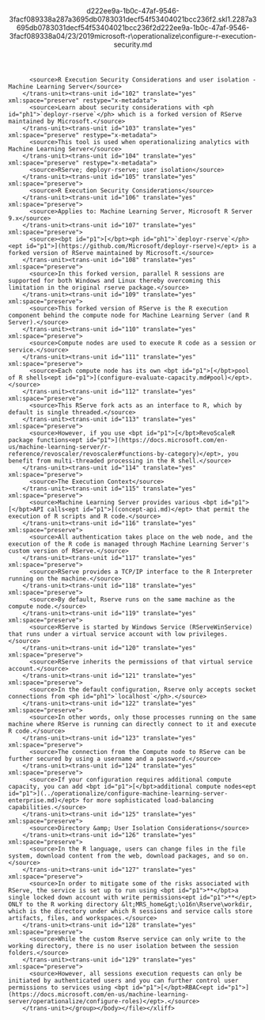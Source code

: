 <?xml version="1.0"?><xliff version="1.2" xmlns="urn:oasis:names:tc:xliff:document:1.2" xmlns:xsi="http://www.w3.org/2001/XMLSchema-instance" xsi:schemaLocation="urn:oasis:names:tc:xliff:document:1.2 xliff-core-1.2-transitional.xsd"><file datatype="xml" original="configure-r-execution-security.md" source-language="en-US" target-language="en-US"><header><tool tool-id="mdxliff" tool-name="mdxliff" tool-version="1.0-1931010" tool-company="Microsoft" /><xliffext:skl_file_name xmlns:xliffext="urn:microsoft:content:schema:xliffextensions">d222ee9a-1b0c-47af-9546-3facf089338a287a3695db0783031decf54f53404021bcc236f2.skl</xliffext:skl_file_name><xliffext:version xmlns:xliffext="urn:microsoft:content:schema:xliffextensions">1.2</xliffext:version><xliffext:ms.openlocfilehash xmlns:xliffext="urn:microsoft:content:schema:xliffextensions">287a3695db0783031decf54f53404021bcc236f2</xliffext:ms.openlocfilehash><xliffext:ms.sourcegitcommit xmlns:xliffext="urn:microsoft:content:schema:xliffextensions">d222ee9a-1b0c-47af-9546-3facf089338a</xliffext:ms.sourcegitcommit><xliffext:ms.lasthandoff xmlns:xliffext="urn:microsoft:content:schema:xliffextensions">04/23/2019</xliffext:ms.lasthandoff><xliffext:ms.openlocfilepath xmlns:xliffext="urn:microsoft:content:schema:xliffextensions">microsoft-r\operationalize\configure-r-execution-security.md</xliffext:ms.openlocfilepath></header><body><group id="content" extype="content"><trans-unit id="101" translate="yes" xml:space="preserve" restype="x-metadata">
          <source>R Execution Security Considerations and user isolation - Machine Learning Server</source>
        </trans-unit><trans-unit id="102" translate="yes" xml:space="preserve" restype="x-metadata">
          <source>Learn about security considerations with <ph id="ph1">`deployr-rserve`</ph> which is a forked version of RServe maintained by Microsoft.</source>
        </trans-unit><trans-unit id="103" translate="yes" xml:space="preserve" restype="x-metadata">
          <source>This tool is used when operationalizing analytics with Machine Learning Server</source>
        </trans-unit><trans-unit id="104" translate="yes" xml:space="preserve" restype="x-metadata">
          <source>RServe; deployr-rserve; user isolation</source>
        </trans-unit><trans-unit id="105" translate="yes" xml:space="preserve">
          <source>R Execution Security Considerations</source>
        </trans-unit><trans-unit id="106" translate="yes" xml:space="preserve">
          <source>Applies to: Machine Learning Server, Microsoft R Server 9.x</source>
        </trans-unit><trans-unit id="107" translate="yes" xml:space="preserve">
          <source><bpt id="p1">[</bpt><ph id="ph1">`deployr-rserve`</ph><ept id="p1">](https://github.com/Microsoft/deployr-rserve)</ept> is a forked version of RServe maintained by Microsoft.</source>
        </trans-unit><trans-unit id="108" translate="yes" xml:space="preserve">
          <source>In this forked version, parallel R sessions are supported for both Windows and Linux thereby overcoming this limitation in the original rserve package.</source>
        </trans-unit><trans-unit id="109" translate="yes" xml:space="preserve">
          <source>This forked version of RServe is the R execution component behind the compute node for Machine Learning Server (and R Server).</source>
        </trans-unit><trans-unit id="110" translate="yes" xml:space="preserve">
          <source>Compute nodes are used to execute R code as a session or service.</source>
        </trans-unit><trans-unit id="111" translate="yes" xml:space="preserve">
          <source>Each compute node has its own <bpt id="p1">[</bpt>pool of R shells<ept id="p1">](configure-evaluate-capacity.md#pool)</ept>.</source>
        </trans-unit><trans-unit id="112" translate="yes" xml:space="preserve">
          <source>This RServe fork acts as an interface to R, which by default is single threaded.</source>
        </trans-unit><trans-unit id="113" translate="yes" xml:space="preserve">
          <source>However, if you use <bpt id="p1">[</bpt>RevoScaleR package functions<ept id="p1">](https://docs.microsoft.com/en-us/machine-learning-server/r-reference/revoscaler/revoscaler#functions-by-category)</ept>, you benefit from multi-threaded processing in the R shell.</source>
        </trans-unit><trans-unit id="114" translate="yes" xml:space="preserve">
          <source>The Execution Context</source>
        </trans-unit><trans-unit id="115" translate="yes" xml:space="preserve">
          <source>Machine Learning Server provides various <bpt id="p1">[</bpt>API calls<ept id="p1">](concept-api.md)</ept> that permit the execution of R scripts and R code.</source>
        </trans-unit><trans-unit id="116" translate="yes" xml:space="preserve">
          <source>All authentication takes place on the web node, and the execution of the R code is managed through Machine Learning Server's custom version of RServe.</source>
        </trans-unit><trans-unit id="117" translate="yes" xml:space="preserve">
          <source>RServe provides a TCP/IP interface to the R Interpreter running on the machine.</source>
        </trans-unit><trans-unit id="118" translate="yes" xml:space="preserve">
          <source>By default, Rserve runs on the same machine as the compute node.</source>
        </trans-unit><trans-unit id="119" translate="yes" xml:space="preserve">
          <source>RServe is started by Windows Service (RServeWinService) that runs under a virtual service account with low privileges.</source>
        </trans-unit><trans-unit id="120" translate="yes" xml:space="preserve">
          <source>RServe inherits the permissions of that virtual service account.</source>
        </trans-unit><trans-unit id="121" translate="yes" xml:space="preserve">
          <source>In the default configuration, Rserve only accepts socket connections from <ph id="ph1">`localhost`</ph>.</source>
        </trans-unit><trans-unit id="122" translate="yes" xml:space="preserve">
          <source>In other words, only those processes running on the same machine where RServe is running can directly connect to it and execute R code.</source>
        </trans-unit><trans-unit id="123" translate="yes" xml:space="preserve">
          <source>The connection from the Compute node to RServe can be further secured by using a username and a password.</source>
        </trans-unit><trans-unit id="124" translate="yes" xml:space="preserve">
          <source>If your configuration requires additional compute capacity, you can add <bpt id="p1">[</bpt>additional compute nodes<ept id="p1">](../operationalize/configure-machine-learning-server-enterprise.md)</ept> for more sophisticated load-balancing capabilities.</source>
        </trans-unit><trans-unit id="125" translate="yes" xml:space="preserve">
          <source>Directory &amp; User Isolation Considerations</source>
        </trans-unit><trans-unit id="126" translate="yes" xml:space="preserve">
          <source>In the R language, users can change files in the file system, download content from the web, download packages, and so on.</source>
        </trans-unit><trans-unit id="127" translate="yes" xml:space="preserve">
          <source>In order to mitigate some of the risks associated with RServe, the service is set up to run using <bpt id="p1">**</bpt>a single locked down account with write permissions<ept id="p1">**</ept> ONLY to the R working directory &lt;MRS_home&gt;\o16n\Rserve\workdir, which is the directory under which R sessions and service calls store artifacts, files, and workspaces.</source>
        </trans-unit><trans-unit id="128" translate="yes" xml:space="preserve">
          <source>While the custom Rserve service can only write to the working directory, there is no user isolation between the session folders.</source>
        </trans-unit><trans-unit id="129" translate="yes" xml:space="preserve">
          <source>However, all sessions execution requests can only be initiated by authenticated users and you can further control user permissions to services using <bpt id="p1">[</bpt>RBAC<ept id="p1">](https://docs.microsoft.com/en-us/machine-learning-server/operationalize/configure-roles)</ept>.</source>
        </trans-unit></group></body></file></xliff>